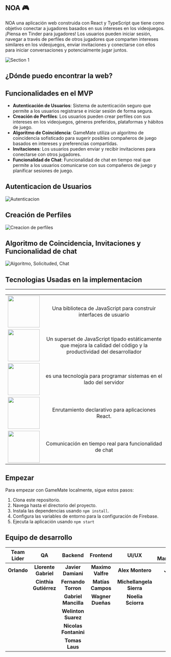 ##  NOA 🎮

NOA una aplicación web construida con React y TypeScript que tiene como objetivo conectar a jugadores basados en sus intereses en los videojuegos. ¡Piensa en Tinder para jugadores! Los usuarios pueden iniciar sesión, navegar a través de perfiles de otros jugadores que comparten intereses similares en los videojuegos, enviar invitaciones y conectarse con ellos para iniciar conversaciones y potencialmente jugar juntos.

![Section 1](https://github.com/No-Country/s14-09-ft-node-react/assets/117502571/8b9dd2f8-6cca-43a8-b623-28a197f16b31)




## ¿Dónde puedo encontrar la web?






## Funcionalidades en el MVP

- **Autenticación de Usuarios**: Sistema de autenticación seguro que permite a los usuarios registrarse e iniciar sesión de forma segura.
- **Creación de Perfiles**: Los usuarios pueden crear perfiles con sus intereses en los videojuegos, géneros preferidos, plataformas y hábitos de juego.
- **Algoritmo de Coincidencia**: GameMate utiliza un algoritmo de coincidencia sofisticado para sugerir posibles compañeros de juego basados en intereses y preferencias compartidas.
- **Invitaciones**: Los usuarios pueden enviar y recibir invitaciones para conectarse con otros jugadores.
- **Funcionalidad de Chat**: Funcionalidad de chat en tiempo real que permite a los usuarios comunicarse con sus compañeros de juego y planificar sesiones de juego.

## Autenticacion de Usuarios
![Autenticacion](https://github.com/No-Country/s14-09-ft-node-react/assets/117502571/d403bb85-2005-4549-b6b6-0e89a99d86e1)



## Creación de Perfiles
![Creacion de perfiles](https://github.com/No-Country/s14-09-ft-node-react/assets/117502571/089506f5-3d28-4271-be9e-d6fcf7b2be06)


## Algoritmo de Coincidencia, Invitaciones y Funcionalidad de chat
![Algoritmo, Solicituded, Chat](https://github.com/No-Country/s14-09-ft-node-react/assets/117502571/ac8cce96-5333-448c-909d-ee3f7f7ebd07)


## Tecnologias Usadas en la implementacion
****
|||
|:---:|:---:|
| <img style="width: 100px; min-width: 100px" src="https://sigdeletras.com/images/blog/202004_react_leaflet/react.png">|Una biblioteca de JavaScript para construir interfaces de usuario|
| <img style="width: 100px; min-width: 100px" src="https://cdn.neowin.com/news/images/uploaded/2024/03/1709760302_typescript_story.jpg">|Un superset de JavaScript tipado estáticamente que mejora la calidad del código y la productividad del desarrollador|
| <img style="width: 100px; min-width: 100px" src="https://blog.appsignal.com/_next/image?url=%2Fimages%2Fblog%2F2022-12%2Ftop-5-nodejs-posts-in-2022.png&w=3840&q=50">|es una tecnología para programar sistemas en el lado del servidor|
| <img style="width: 100px; min-width: 100px" src="https://miro.medium.com/v2/resize:fit:1400/1*TVd_sNhpc7JDPBHAsAOQZg.jpeg">|Enrutamiento declarativo para aplicaciones React.|
| <img style="width: 100px; min-width: 100px" src="https://encrypted-tbn0.gstatic.com/images?q=tbn:ANd9GcTMsPgbj3cubMDZPt8HwrkIBbf4AKUK1lY_ow&usqp=CAU">|Comunicación en tiempo real para funcionalidad de chat|




## Empezar

Para empezar con GameMate localmente, sigue estos pasos:

1. Clona este repositorio.
2. Navega hasta el directorio del proyecto.
3. Instala las dependencias usando `npm install`.
4. Configura las variables de entorno para la configuración de Firebase.
5. Ejecuta la aplicación usando `npm start`



## Equipo de desarrollo

|**Team Lider**|**QA**|**Backend**|**Frontend**|**UI/UX**|**Project Manager/TeamLider**|
|:---:|:---:|:---:|:---:|:---:|:---:|
|**Orlando**|**Llorente Gabriel**|**Javier Damiani**|**Maximo Valfre**|**Alex Montero**|**Johana Baccei**|
||**Cinthia Gutiérrez**|**Fernando Torron**|**Matías Campos**|**Michellangela Sierra**
|||**Gabriel Mancilla**|**Wagner Dueñas**|**Noelia Sciorra**
|||**Welinton Suarez**
|||**Nicolas Fontanini**
|||**Tomas Laus**




